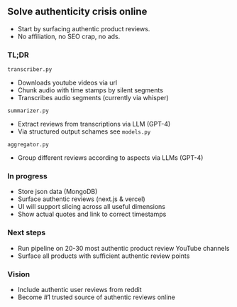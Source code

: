 ## Solve authenticity crisis online
- Start by surfacing authentic product reviews.
- No affiliation, no SEO crap, no ads.

### TL;DR

`transcriber.py`
- Downloads youtube videos via url
- Chunk audio with time stamps by silent segments
- Transcribes audio segments (currently via whisper)

`summarizer.py`
- Extract reviews from transcriptions via LLM (GPT-4) 
- Via structured output schames see `models.py`

`aggregator.py`
- Group different reviews according to aspects via LLMs (GPT-4)


### In progress

- Store json data (MongoDB)
- Surface authentic reviews (next.js & vercel)
- UI will support slicing across all useful dimensions
- Show actual quotes and link to correct timestamps

### Next steps
- Run pipeline on 20-30 most authentic product review YouTube channels
- Surface all products with sufficient authentic review points


### Vision
- Include authentic user reviews from reddit
- Become #1 trusted source of authentic reviews online
